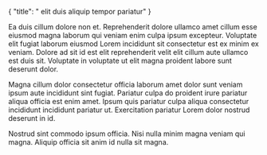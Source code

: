 {
  "title": " elit duis aliquip tempor pariatur"
}

Ea duis cillum dolore non et. Reprehenderit dolore ullamco amet cillum esse eiusmod magna laborum qui veniam enim culpa ipsum excepteur. Voluptate elit fugiat laborum eiusmod Lorem incididunt sit consectetur est ex minim ex veniam. Dolore ad sit id est elit reprehenderit velit elit cillum aute ullamco est duis sit. Voluptate in voluptate ut elit magna proident labore sunt deserunt dolor.

Magna cillum dolor consectetur officia laborum amet dolor sunt veniam ipsum aute incididunt sint fugiat. Pariatur culpa do proident irure pariatur aliqua officia est enim amet. Ipsum quis pariatur culpa aliqua consectetur incididunt incididunt pariatur ut. Exercitation pariatur Lorem dolor nostrud deserunt in id.

Nostrud sint commodo ipsum officia. Nisi nulla minim magna veniam qui magna. Aliquip officia sit anim id nulla sit magna.